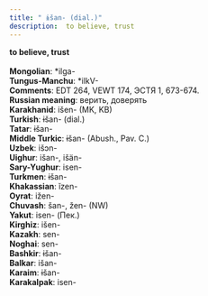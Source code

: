 ```yaml
---
title: " ɨšan- (dial.)"
description:  to believe, trust
---
```

<strong> to believe, trust</strong><br><br>
<strong>Mongolian</strong>:  *ilga-<br>
<strong>Tungus-Manchu</strong>:  *ilkV-<br>
<strong>Comments</strong>:  EDT 264, VEWT 174, ЭСТЯ 1, 673-674.<br>
<strong>Russian meaning</strong>:  верить, доверять<br>
<strong>Karakhanid</strong>:  išen- (MK, KB)<br>
<strong>Turkish</strong>:  ɨšan- (dial.)<br>
<strong>Tatar</strong>:  ɨšan-<br>
<strong>Middle Turkic</strong>:  ɨšan- (Abush., Pav. C.)<br>
<strong>Uzbek</strong>:  išɔn-<br>
<strong>Uighur</strong>:  išan-, išän-<br>
<strong>Sary-Yughur</strong>:  isen-<br>
<strong>Turkmen</strong>:  ɨšan-<br>
<strong>Khakassian</strong>:  ĭzen-<br>
<strong>Oyrat</strong>:  ižen-<br>
<strong>Chuvash</strong>:  šan-, žen- (NW)<br>
<strong>Yakut</strong>:  isen- (Пек.)<br>
<strong>Kirghiz</strong>:  išen-<br>
<strong>Kazakh</strong>:  sen-<br>
<strong>Noghai</strong>:  sen-<br>
<strong>Bashkir</strong>:  ɨšan-<br>
<strong>Balkar</strong>:  išan-<br>
<strong>Karaim</strong>:  ɨšan-<br>
<strong>Karakalpak</strong>:  isen-<br>


